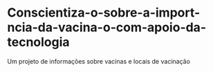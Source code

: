 # Conscientiza-o-sobre-a-import-ncia-da-vacina-o-com-apoio-da-tecnologia
Um projeto de informações sobre vacinas e locais de vacinação
